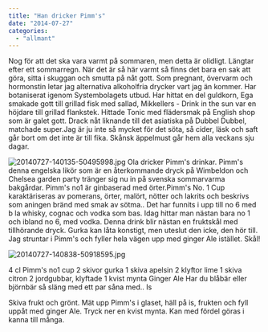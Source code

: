 ```yaml
---
title: "Han dricker Pimm's"
date: "2014-07-27"
categories: 
  - "allmant"
---
```


Nog för att det ska vara varmt på sommaren, men detta är olidligt. Längtar efter ett sommarregn. När det är så här varmt så finns det bara en sak att göra, sitta i skuggan och smutta på nåt gott. Som pregnant, övervarm och hormonstin letar jag alternativa alkoholfria drycker vart jag än kommer. Har botaniserat igenom Systembolagets utbud. Har hittat en del guldkorn, Ega smakade gott till grillad fisk med sallad, Mikkellers - Drink in the sun var en höjdare till grillad flankstek. Hittade Tonic med flädersmak på English shop som är galet gott. Drack nåt liknande till det asiatiska på Dubbel Dubbel, matchade super.Jag är ju inte så mycket för det söta, så cider, läsk och saft går bort om det inte är till fika. Skånsk äppelmust går hem alla veckans sju dagar.  
  
![20140727-140135-50495998.jpg](/static/img/20140727-140135-50495998.jpg)
Ola dricker Pimm's drinkar. Pimm's denna engelska likör som är en återkommande dryck på Wimbeldon och Chelsea garden party tränger sig nu in på svenska sommarvarma bakgårdar. Pimm's no1 är ginbaserad med örter.Pimm's No. 1 Cup karaktäriseras av pomerans, örter, malört, nötter och lakrits och beskrivs som aningen bränd med smak av sötma.. Det har funnits i upp till no 6 med b la whisky, cognac och vodka som bas. Idag hittar man nästan bara no 1 och ibland no 6, med vodka. Denna drink blir nästan en fruktskål med tillhörande dryck. Gurka kan låta konstigt, men uteslut den icke, den hör till. Jag struntar i Pimm's och fyller hela vägen upp med ginger Ale istället. Skål!  
  
![20140727-140838-50918595.jpg](/static/img/20140727-140838-50918595.jpg)

4 cl Pimm's no1 cup 2 skivor gurka 1 skiva apelsin 2 klyftor lime 1 skiva citron 2 jordgubbar, klyftade 1 kvist mynta Ginger Ale Har du blåbär eller björnbär så släng med ett par såna med.. Is

Skiva frukt och grönt. Mät upp Pimm's i glaset, häll på is, frukten och fyll uppåt med ginger Ale. Tryck ner en kvist mynta. Kan med fördel göras i kanna till många.
